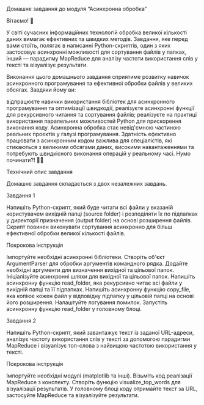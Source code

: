 Домашнє завдання до модуля “Асинхронна обробка”



Вітаємо! 🧠

У світі сучасних інформаційних технологій обробка великої кількості даних вимагає ефективних та швидких методів. Завдання, яке перед вами стоїть, полягає в написанні Python-скриптів, один з яких застосовує асинхронні можливості для сортування файлів у папках, інший — парадигму MapReduce для аналізу частоти використання слів у тексті та візуалізує результати.



Виконання цього домашнього завдання сприятиме розвитку навичок асинхронного програмування та ефективної обробки файлів у великих обсягах. Завдяки йому ви:

відпрацюєте навички використання бібліотек для асинхронного програмування та оптимізації швидкодії, реалізуєте асинхронні функції для рекурсивного читання та сортування файлів;
реалізуєте на практиці використання паралельних можливостей Python для прискорення виконання коду.
Асинхронна обробка стає невід'ємною частиною реальних проєктів у галузі програмування. Здатність ефективно працювати з асинхронним кодом важлива для спеціалістів, які стикаються з великими обсягами даних, високими навантаженнями та потребують швидкісного виконання операцій у реальному часі.
Нумо починати?! 💪🏼


Tехнiчний опис завдання

Домашнє завдання складається з двох незалежних завдань.



Завдання 1



Напишіть Python-скрипт, який буде читати всі файли у вказаній користувачем вихідній папці (source folder) і розподіляти їх по підпапках у директорії призначення (output folder) на основі розширення файлів. Скрипт повинен виконувати сортування асинхронно для більш ефективної обробки великої кількості файлів.



Покрокова інструкція



Імпортуйте необхідні асинхронні бібліотеки.
Створіть об'єкт ArgumentParser для обробки аргументів командного рядка.
Додайте необхідні аргументи для визначення вихідної та цільової папок.
Ініціалізуйте асинхронні шляхи для вихідної та цільової папок.
Напишіть асинхронну функцію read_folder, яка рекурсивно читає всі файли у вихідній папці та її підпапках.
Напишіть асинхронну функцію copy_file, яка копіює кожен файл у відповідну підпапку у цільовій папці на основі його розширення.
Налаштуйте логування помилок.
Запустіть асинхронну функцію read_folder у головному блоці.


Завдання 2



Напишіть Python-скрипт, який завантажує текст із заданої URL-адреси, аналізує частоту використання слів у тексті за допомогою парадигми MapReduce і візуалізує топ-слова з найвищою частотою використання у тексті.



Покрокова інструкція



Імпортуйте необхідні модулі (matplotlib та інші).
Візьміть код реалізації MapReduce з конспекту.
Створіть функцію visualize_top_words для візуалізації результатів.
У головному блоці коду отримайте текст за URL, застосуйте MapReduce та візуалізуйте результати.
